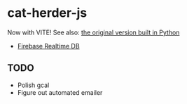 # cat-herder-js

Now with VITE! See also: [the original version built in Python](https://github.com/mpaulweeks/cat-herder)

- [Firebase Realtime DB](https://console.firebase.google.com/u/0/project/cat-herder-5df76/database/cat-herder-5df76-default-rtdb/data)

## TODO

- Polish gcal
- Figure out automated emailer
